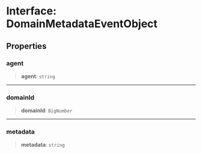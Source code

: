 # Interface: DomainMetadataEventObject

## Properties

### agent

> **agent**: `string`

***

### domainId

> **domainId**: `BigNumber`

***

### metadata

> **metadata**: `string`
